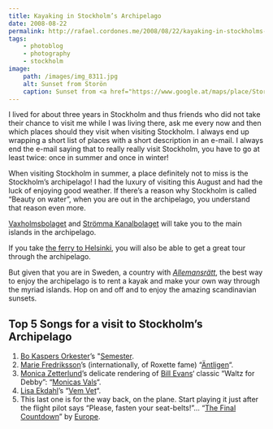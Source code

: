 ```yaml
---
title: Kayaking in Stockholm’s Archipelago
date: 2008-08-22
permalink: http://rafael.cordones.me/2008/08/22/kayaking-in-stockholms-archipelago/
tags: 
    - photoblog
    - photography
    - stockholm
image:
    path: /images/img_8311.jpg
    alt: Sunset from Storön
    caption: Sunset from <a href="https://www.google.at/maps/place/Storon/@59.2114226,18.8393281,55317m/data=!3m1!1e3!4m5!3m4!1s0x46f57785fe747d5b:0x29e597f8202ecb20!8m2!3d59.2624483!4d18.7214525">Storön</a>. Photo by <a href="http://rafael.cordones.me">Rafael Cordones</a>.
---
```


I lived for about three years in Stockholm and thus friends who did not take their chance to visit me while I was living there, ask me every now and then which places should they visit when visiting Stockholm. I always end up wrapping a short list of places with a short description in an e-mail. I always end the e-mail saying that to really really visit Stockholm, you have to go at least twice: once in summer and once in winter!

When visiting Stockholm in summer, a place definitely not to miss is the Stockholm’s archipelago! I had the luxury of visiting this August and had the luck of enjoying good weather. If there’s a reason why Stockholm is called “Beauty on water”, when you are out in the archipelago, you understand that reason even more.

<a href="http://www.waxholmsbolaget.com/">Vaxholmsbolaget</a> and <a href="http://www.stromma.nu/">Strömma Kanalbolaget</a> will take you to the main islands in the archipelago.

<content-image 
    class="w-full" 
    dir="/articles/kayaking-in-stockholms-archipelago"
    src="/images/img_8256.jpg" 
    alt="Sunset from Storön">
</content-image> 

<p style="text-align: left;">If you take <a href="http://www.vikingline.fi">the ferry to Helsinki</a>, you will also be able to get a great tour through the archipelago.</p>

<content-image 
    class="w-full" 
    dir="/articles/kayaking-in-stockholms-archipelago"
    src="/images/img_8270.jpg" 
    alt="Viking Line Ferry on the way to Helsinki. View from Tisterön.">
</content-image>

But given that you are in Sweden, a country with <a href="http://en.wikipedia.org/wiki/Freedom_to_roam#Sweden"><em>Allemansrätt</em></a>, the best way to enjoy the archipelago is to rent a kayak and make your own way through the myriad islands. Hop on and off and to enjoy the amazing scandinavian sunsets.

<content-image 
    class="w-full" 
    dir="/articles/kayaking-in-stockholms-archipelago"
    src="/images/img_8311.jpg" 
    alt="Sunset from Storö">
</content-image>

## Top 5 Songs for a visit to Stockholm’s Archipelago

1. [Bo Kaspers Orkester](http://www.bokaspers.com/)’s "[Semester](http://www.youtube.com/v/iI0VEeGbvMk).
2. <a href="http://en.wikipedia.org/wiki/Marie_Fredriksson">Marie Fredriksson</a>’s (internationally, of Roxette fame) “<a rel="colorbox" href="http://www.youtube.com/watch?v=w67-lbGtM4E">Äntligen</a>“.
3. <a href="http://en.wikipedia.org/wiki/Monica_Zetterlund">Monica Zetterlund</a>’s delicate rendering of <a href="http://en.wikipedia.org/wiki/Bill_Evans">Bill Evans</a>‘ classic “Waltz for Debby”: “<a href="http://www.youtube.com/watch?v=8tp-nbchmHU">Monicas Vals</a>“.
4. <a href="http://lisaekdahl.com/">Lisa Ekdahl</a>’s “<a rel="colorbox" href="http://www.youtube.com/watch?v=42JOswXMm64">Vem Vet</a>“.
5. This last one is for the way back, on the plane. Start playing it just after the flight pilot says “Please, fasten your seat-belts!”... “<a href="http://www.youtube.com/watch?v=9jK-NcRmVcw">The Final  Countdown</a>” by <a href="http://en.wikipedia.org/wiki/Europe_(band)">Europe</a>.
